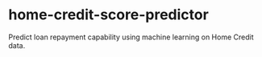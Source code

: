 # home-credit-score-predictor
Predict loan repayment capability using machine learning on Home Credit data.
